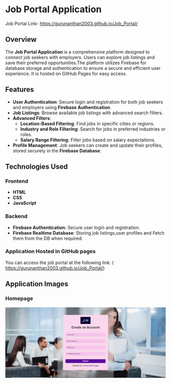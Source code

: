 # Job Portal Application
 Job Portal  Link- https://gurunanthan2003.github.io/Job_Portal/
## **Overview**

The **Job Portal Application** is a comprehensive platform designed to connect job seekers with employers. Users can explore job listings and save their preferred opportunities.The platform utilizes Firebase for database storage and authentication to ensure a secure and efficient user experience. It is hosted on GitHub Pages for easy access.

## **Features**

- **User Authentication**: Secure login and registration for both job seekers and employers using **Firebase Authentication**.
- **Job Listings**: Browse available job listings with advanced search filters.
- **Advanced Filters**:
  - **Location-Based Filtering**: Find jobs in specific cities or regions.
  - **Industry and Role Filtering**: Search for jobs in preferred industries or roles.
  - **Salary Range Filtering**: Filter jobs based on salary expectations.
- **Profile Management**: Job seekers can create and update their profiles, stored securely in the **Firebase Database**.

## **Technologies Used**

### **Frontend**

- **HTML**
- **CSS**
- **JavaScript**
  
### **Backend**

- **Firebase Authentication**: Secure user login and registration.
- **Firebase Realtime Database**: Storing job listings,user profiles and Fetch them from the DB when required.
### **Application Hosted in GitHub pages**
You can access the job portal at the following link:
( https://gurunanthan2003.github.io/Job_Portal/)

## **Application Images**

### **Homepage**
![Homepage Screenshot](images/register.png "Register Page of the Job Portal")
